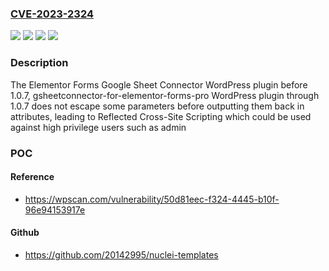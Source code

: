 ### [CVE-2023-2324](https://cve.mitre.org/cgi-bin/cvename.cgi?name=CVE-2023-2324)
![](https://img.shields.io/static/v1?label=Product&message=Elementor%20Forms%20Google%20Sheet%20Connector&color=blue)
![](https://img.shields.io/static/v1?label=Product&message=gsheetconnector-for-elementor-forms-pro&color=blue)
![](https://img.shields.io/static/v1?label=Version&message=0%3C%201.0.7%20&color=brighgreen)
![](https://img.shields.io/static/v1?label=Vulnerability&message=CWE-79%20Cross-Site%20Scripting%20(XSS)&color=brighgreen)

### Description

The Elementor Forms Google Sheet Connector WordPress plugin before 1.0.7, gsheetconnector-for-elementor-forms-pro WordPress plugin through 1.0.7 does not escape some parameters before outputting them back in attributes, leading to Reflected Cross-Site Scripting which could be used against high privilege users such as admin

### POC

#### Reference
- https://wpscan.com/vulnerability/50d81eec-f324-4445-b10f-96e94153917e

#### Github
- https://github.com/20142995/nuclei-templates

